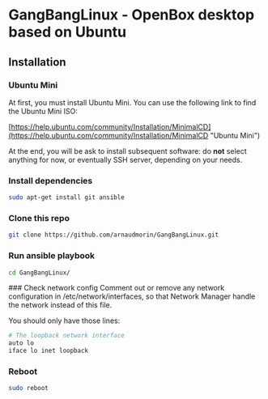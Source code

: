 # GangBangLinux - OpenBox desktop based on Ubuntu

## Installation

### Ubuntu Mini

At first, you must install Ubuntu Mini. You can use the following link to find the Ubuntu Mini ISO:

[https://help.ubuntu.com/community/Installation/MinimalCD](https://help.ubuntu.com/community/Installation/MinimalCD "Ubuntu Mini")

At the end, you will be ask to install subsequent software: do **not** select anything for now, or eventually SSH server, depending on your needs.

### Install dependencies

```bash
sudo apt-get install git ansible
```

### Clone this repo

```bash
git clone https://github.com/arnaudmorin/GangBangLinux.git
```

### Run ansible playbook

```bash
cd GangBangLinux/

```

### Check network config
Comment out or remove any network configuration in /etc/network/interfaces, so that Network Manager handle the network instead of this file.

You should only have those lines:

```bash
# The loopback network interface
auto lo
iface lo inet loopback
```

### Reboot

```bash
sudo reboot
```
